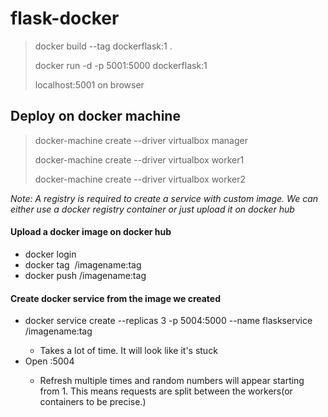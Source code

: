 # flask-docker

> docker build --tag dockerflask:1 . 
>
> docker run -d -p 5001:5000 dockerflask:1
>
> localhost:5001 on browser


## Deploy on docker machine
> docker-machine create --driver virtualbox manager
>
> docker-machine create --driver virtualbox worker1
>
> docker-machine create --driver virtualbox worker2

*Note: A registry is required to create a service with custom image. We can either use a docker registry container or just upload it on docker hub*

#### Upload a docker image on docker hub
- docker login
- docker tag <image id> <dockerhub username>/imagename:tag
- docker push <dockerhub username>/imagename:tag

#### Create docker service from the image we created
- docker service create --replicas 3 -p 5004:5000 --name flaskservice <dockerhub username>/imagename:tag
    - Takes a lot of time. It will look like it's stuck
- Open <manager ip>:5004
    - Refresh multiple times and random numbers will appear starting from 1. This means requests are split between the workers(or containers to be precise.)
